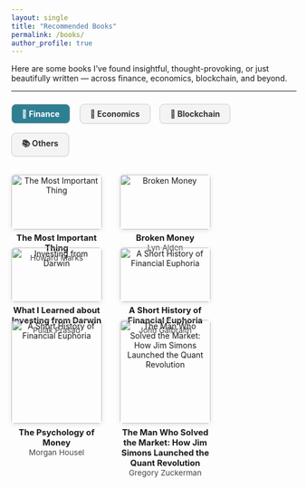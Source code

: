```yaml
---
layout: single
title: "Recommended Books"
permalink: /books/
author_profile: true
---
```


Here are some books I’ve found insightful, thought-provoking, or just beautifully written — across finance, economics, blockchain, and beyond.

---

<style>
  .book-tabs input[type="radio"] {
    display: none;
  }

.book-tabs label {
  display: inline-block;
  margin: 0.5rem 0.8rem 0.5rem 0;
  padding: 0.5rem 1.1rem;
  font-weight: bold;
  border-radius: 8px;
  cursor: pointer;
  background-color: #f4f4f4;
  color: #333;
  border: 1px solid #d0d0d0;
  box-shadow: 0 1px 3px rgba(0,0,0,0.05);
  transition: all 0.2s ease-in-out;
}

.book-tabs input[type="radio"]:checked + label {
  background-color: #2f7f93;
  color: white;
}


  .book-tab-content {
    display: none;
    margin-top: 1.5rem;
    flex-wrap: wrap;
    gap: 2rem;
  }

  .book-tabs input#tab1:checked ~ .tab1,
  .book-tabs input#tab2:checked ~ .tab2,
  .book-tabs input#tab3:checked ~ .tab3,
  .book-tabs input#tab4:checked ~ .tab4 {
    display: flex;
  }

  .book-card {
    width: 160px;
    text-align: center;
  }

  .book-card img {
    width: 100%;
    border-radius: 6px;
    box-shadow: 0 2px 8px rgba(0,0,0,0.1);
    margin-bottom: 0.4rem;
  }

  .book-title {
    font-weight: bold;
    font-size: 0.92rem;
    color: var(--global-text-color);
  }

  .book-author {
    font-size: 0.85rem;
    color: #444 !important;
    opacity: 1 !important;
}
</style>

<div class="book-tabs">
  <input type="radio" name="tabs" id="tab1" checked><label for="tab1">💸 Finance</label>
  <input type="radio" name="tabs" id="tab2"><label for="tab2">📘 Economics</label>
  <input type="radio" name="tabs" id="tab3"><label for="tab3">🔗 Blockchain</label>
  <input type="radio" name="tabs" id="tab4"><label for="tab4">📚 Others</label>

<div class="book-tab-content tab1">
  <div class="book-card">
    <img src="https://m.media-amazon.com/images/I/610UurWugeL._SL1000_.jpg" alt="The Most Important Thing">
    <div class="book-title">The Most Important Thing</div>
    <div class="book-author">Howard Marks</div>
  </div>
  <div class="book-card">
    <img src="https://m.media-amazon.com/images/I/710ji5I+EiL._SL1360_.jpg" alt="Broken Money">
    <div class="book-title">Broken Money</div>
    <div class="book-author">Lyn Alden</div>
  </div>
  <div class="book-card">
    <img src="https://m.media-amazon.com/images/I/71ZpKjSMDXL._SL1500_.jpg" alt="Investing from Darwin">
    <div class="book-title">What I Learned about Investing from Darwin</div>
    <div class="book-author">Pulak Prasad</div>
  </div>
  <div class="book-card">
    <img src="https://m.media-amazon.com/images/I/71poHBzgD2L._SL1500_.jpg" alt="A Short History of Financial Euphoria">
    <div class="book-title">A Short History of Financial Euphoria</div>
    <div class="book-author">John Galbraith</div>
  </div>
  <div class="book-card">
    <img src="https://m.media-amazon.com/images/I/81wZXiu4OiL._SL1500_.jpg" alt="A Short History of Financial Euphoria">
    <div class="book-title">The Psychology of Money</div>
    <div class="book-author">Morgan Housel</div>
  </div>
  <div class="book-card">
    <img src="https://m.media-amazon.com/images/I/81ZmhjQI2LL._SL1500_.jpg" alt="The Man Who Solved the Market: How Jim Simons Launched the Quant Revolution">
    <div class="book-title">The Man Who Solved the Market: How Jim Simons Launched the Quant Revolution</div>
    <div class="book-author">Gregory Zuckerman</div>
  </div>
</div>


 <div class="book-tab-content tab2">
  <div class="book-card">
    <img src="https://m.media-amazon.com/images/I/81aAoRfip+L._SL1500_.jpg" alt="Why Nations Fail: The Origins of Power, Prosperity and Poverty">
    <div class="book-title">Why Nations Fail: The Origins of Power, Prosperity and Poverty</div>
    <div class="book-author">Daron Acemoglu and James Robinson</div>
  </div>
  <div class="book-card">
    <img src="https://m.media-amazon.com/images/I/61NXK6ZNasL._SL1200_.jpg" alt="How China Escaped the Poverty Trap">
    <div class="book-title">How China Escaped the Poverty Trap</div>
    <div class="book-author">Yuen Yuen Ang</div>
  </div>
   <div class="book-card">
    <img src="https://m.media-amazon.com/images/I/61JfOTtfzgL._SL1400_.jpg" alt="Poor Economics">
    <div class="book-title">Poor Economics</div>
    <div class="book-author">Abhijit Banerjee and Esther Duflo</div>
  </div>
  <div class="book-card">
    <img src="https://m.media-amazon.com/images/I/41KffVGba4L.jpg" alt="Debt: The First 5000 Years">
    <div class="book-title">Debt: The First 5000 Years</div>
    <div class="book-author">David Graeber</div>
  </div>
   <div class="book-card">
    <img src="https://m.media-amazon.com/images/I/51QAzSdKS4L._SL1500_.jpg" alt="Naked Economics – Undressing the Dismal Science">
    <div class="book-title">Naked Economics – Undressing the Dismal Science</div>
    <div class="book-author">Charles Wheelan</div>
  </div>
   <div class="book-card">
    <img src="https://m.media-amazon.com/images/I/81JZ3qzwrUL._SL1500_.jpg" alt="The Economics Book">
    <div class="book-title">The Economics Book: Big Ideas Explained Simply</div>
    <div class="book-author">DK</div>
  </div>
</div>

  <div class="book-tab-content tab3">
    <div class="book-card">
      <img src="https://m.media-amazon.com/images/I/61f+SZeOloL._SL1500_.jpg" alt="Check Your Financial Privilege">
      <div class="book-title">Check Your Financial Privilege</div>
      <div class="book-author">Alex Gladstein</div>
    </div>
    <div class="book-card">
      <img src="https://m.media-amazon.com/images/I/71jDLpPMdFS._SL1500_.jpg" alt="The Bitcoin Standard: The Decentralized Alternative to Central Banking">
      <div class="book-title">The Bitcoin Standard</div>
      <div class="book-author">Saifedean Ammous</div>
    </div>
    <div class="book-card">
      <img src="https://m.media-amazon.com/images/I/513ySs59yaL._SL1360_.jpg" alt="The Internet of Money: A collection of talks">
      <div class="book-title">The Internet of Money: A collection of talks</div>
      <div class="book-author">Andreas M. Antonopoulos</div>
    </div>
    <div class="book-card">
      <img src="https://m.media-amazon.com/images/I/819bH1CNx5L._SL1500_.jpg" alt="The Basics of Bitcoins and Blockchains">
      <div class="book-title">The Basics of Bitcoins and Blockchains</div>
      <div class="book-author">Antony Lewis</div>
    </div>
    <div class="book-card">
      <img src="https://m.media-amazon.com/images/I/71I7yUptG6L._SL1500_.jpg" alt="The Book Of Satoshi">
      <div class="book-title">The Book Of Satoshi: The Collected Writings of Bitcoin Creator Satoshi Nakamoto</div>
      <div class="book-author">Phil Champagne</div>
    </div>
  </div>

  <div class="book-tab-content tab4">
    <div class="book-card">
      <img src="https://m.media-amazon.com/images/I/61fs2tSZejL._SL1500_.jpg" alt="Logicomix: An epic search for truth">
      <div class="book-title">Logicomix: An epic search for truth</div>
      <div class="book-author">Apostolos Doxiadis and Christos Papadimitriou</div>
    </div>
    <div class="book-card">
      <img src="https://m.media-amazon.com/images/I/91XIjkxgVyL._SL1500_.jpg" alt="Dopamine Nation">
      <div class="book-title">Dopamine Nation: Finding Balance in the Age of Indulgenceh</div>
      <div class="book-author">Anna Lembke</div>
    </div>
    <div class="book-card">
      <img src="https://m.media-amazon.com/images/I/81kecluqedL._SL1500_.jpg" alt="I, Robot">
      <div class="book-title">I, Robot</div>
      <div class="book-author">Issac Asimov</div>
    </div>
    <div class="book-card">
      <img src="https://m.media-amazon.com/images/I/41M0dbnl3XL.jpg" alt="Logicomix: An epic search for truth">
      <div class="book-title">Persepolis</div>
      <div class="book-author">Marjane Satrapi</div>
    </div>
    <div class="book-card">
      <img src="https://m.media-amazon.com/images/I/71Eck-ud8AL._SL1500_.jpg" alt="The Demon-Haunted World: Science as a Candle in the Dark">
      <div class="book-title">The Demon-Haunted World: Science as a Candle in the Dark</div>
      <div class="book-author">Carl Sagan and Ann Druyan</div>
    </div>
    <div class="book-card">
      <img src="https://m.media-amazon.com/images/I/81DFDGzHZqL._SL1500_.jpg" alt="Meditations">
      <div class="book-title">Meditations</div>
      <div class="book-author">Marcus Aurelius</div>
    </div>
  </div>
</div>
